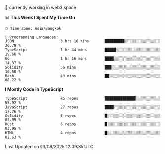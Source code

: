 🔭 currently working in web3 space

<!--START_SECTION:waka-->
📊 **This Week I Spent My Time On** 

```text
🕑︎ Time Zone: Asia/Bangkok

💬 Programming Languages: 
JSON                     3 hrs 16 mins       █████████░░░░░░░░░░░░░░░░   36.78 % 
TypeScript               1 hr 44 mins        █████░░░░░░░░░░░░░░░░░░░░   19.60 % 
Go                       1 hr 16 mins        ████░░░░░░░░░░░░░░░░░░░░░   14.37 % 
Solidity                 56 mins             ███░░░░░░░░░░░░░░░░░░░░░░   10.50 % 
Bash                     43 mins             ██░░░░░░░░░░░░░░░░░░░░░░░   08.22 % 
```

**I Mostly Code in TypeScript** 

```text
TypeScript               85 repos            ██████████████░░░░░░░░░░░   55.92 % 
JavaScript               27 repos            ████░░░░░░░░░░░░░░░░░░░░░   17.76 % 
Solidity                 6 repos             █░░░░░░░░░░░░░░░░░░░░░░░░   03.95 % 
Rust                     6 repos             █░░░░░░░░░░░░░░░░░░░░░░░░   03.95 % 
HTML                     4 repos             █░░░░░░░░░░░░░░░░░░░░░░░░   02.63 % 
```




 Last Updated on 03/09/2025 12:09:35 UTC
<!--END_SECTION:waka-->
